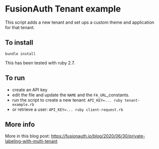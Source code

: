 # FusionAuth Tenant example

This script adds a new tenant and set ups a custom theme and application for that tenant.

## To install

`bundle install`

This has been tested with ruby 2.7.

## To run

* create an API key
* edit the file and update the `NAME` and the `FA_URL`_constants.
* run the script to create a new tenant: `API_KEY=... ruby tenant-example.rb`
* or retrieve a user: `API_KEY=... ruby client-request.rb`

## More info

More in this blog post: https://fusionauth.io/blog/2020/06/30/private-labeling-with-multi-tenant
